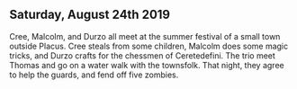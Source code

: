## Saturday, August 24th 2019
Cree, Malcolm, and Durzo all meet at the summer festival of a small town outside Placus.
Cree steals from some children, Malcolm does some magic tricks, and Durzo crafts for the chessmen of Ceretedefini.
The trio meet Thomas and go on a water walk with the townsfolk.
That night, they agree to help the guards, and fend off five zombies.
